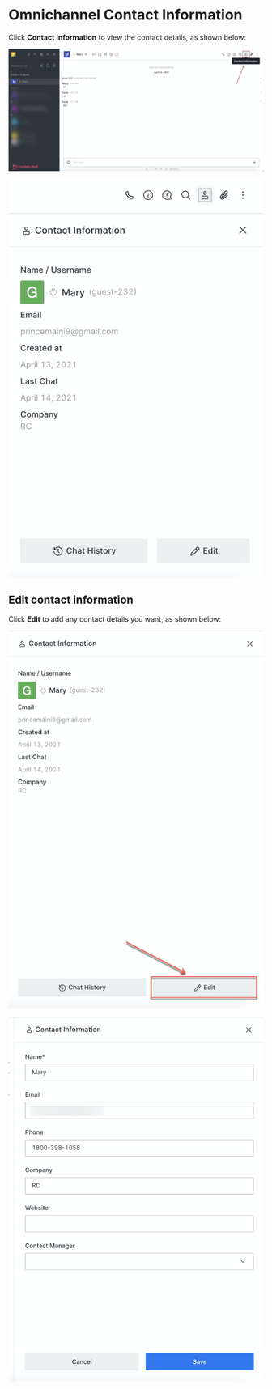 # Omnichannel Contact Information

Click **Contact Information** to view the contact details, as shown below:

![](<../../../.gitbook/assets/image (324).png>)

![](<../../../.gitbook/assets/image (325).png>)

## Edit contact information

Click **Edit** to add any contact details you want, as shown below:

![](<../../../.gitbook/assets/image (326).png>)

![](<../../../.gitbook/assets/image (332).png>)
